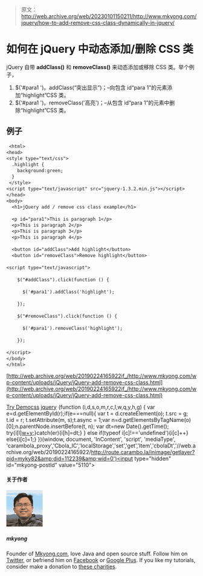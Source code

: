 > 原文：<http://web.archive.org/web/20230101150211/http://www.mkyong.com/jquery/how-to-add-remove-css-class-dynamically-in-jquery/>

# 如何在 jQuery 中动态添加/删除 CSS 类

jQuery 自带 **addClass()** 和 **removeClass()** 来动态添加或移除 CSS 类。举个例子，

1.  $('#para1 ')。addClass(“突出显示”)；–向包含 id“para 1”的元素添加“highlight”CSS 类。
2.  $('#para1 ')。removeClass('高亮')；–从包含 id“para 1”的元素中删除“highlight”CSS 类。

## 例子

```
 <html>
<head>
<style type="text/css">
  .highlight { 
  	background:green;
  }
 </style>
<script type="text/javascript" src="jquery-1.3.2.min.js"></script>
</head>
<body>
  <h1>jQuery add / remove css class example</h1>

  <p id="para1">This is paragraph 1</p>
  <p>This is paragraph 2</p>
  <p>This is paragraph 3</p>
  <p>This is paragraph 4</p>

  <button id="addClass">Add highlight</button>
  <button id="removeClass">Remove highlight</button>

<script type="text/javascript">

    $("#addClass").click(function () {

	  $('#para1').addClass('highlight');

    });

    $("#removeClass").click(function () {

	  $('#para1').removeClass('highlight');

    });

</script>
</body>
</html> 
```

[http://web.archive.org/web/20190224165922if_/http://www.mkyong.com/wp-content/uploads/jQuery/jQuery-add-remove-css-class.html](http://web.archive.org/web/20190224165922if_/http://www.mkyong.com/wp-content/uploads/jQuery/jQuery-add-remove-css-class.html)

[Try Demo](http://web.archive.org/web/20190224165922/http://www.mkyong.com/wp-content/uploads/jQuery/jQuery-add-remove-css-class.html)[css](http://web.archive.org/web/20190224165922/http://www.mkyong.com/tag/css/) [jquery](http://web.archive.org/web/20190224165922/http://www.mkyong.com/tag/jquery/)![](img/45d913df91de7e51df5769fe4794f25e.png) (function (i,d,s,o,m,r,c,l,w,q,y,h,g) { var e=d.getElementById(r);if(e===null){ var t = d.createElement(o); t.src = g; t.id = r; t.setAttribute(m, s);t.async = 1;var n=d.getElementsByTagName(o)[0];n.parentNode.insertBefore(t, n); var dt=new Date().getTime(); try{i[l][w+y](h,i[l][q+y](h)+'&amp;'+dt);}catch(er){i[h]=dt;} } else if(typeof i[c]!=='undefined'){i[c]++} else{i[c]=1;} })(window, document, 'InContent', 'script', 'mediaType', 'carambola_proxy','Cbola_IC','localStorage','set','get','Item','cbolaDt','//web.archive.org/web/20190224165922/http://route.carambo.la/inimage/getlayer?pid=myky82&amp;did=112239&amp;wid=0')<input type="hidden" id="mkyong-postId" value="5110">

#### 关于作者

![author image](img/1faf286c4e1b0c08519195c74da224a5.png)

##### mkyong

Founder of [Mkyong.com](http://web.archive.org/web/20190224165922/http://mkyong.com/), love Java and open source stuff. Follow him on [Twitter](http://web.archive.org/web/20190224165922/https://twitter.com/mkyong), or befriend him on [Facebook](http://web.archive.org/web/20190224165922/http://www.facebook.com/java.tutorial) or [Google Plus](http://web.archive.org/web/20190224165922/https://plus.google.com/110948163568945735692?rel=author). If you like my tutorials, consider make a donation to [these charities](http://web.archive.org/web/20190224165922/http://www.mkyong.com/blog/donate-to-charity/).